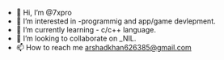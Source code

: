 - 👋 Hi, I’m @7xpro
- 👀 I’m interested in -programmig and app/game devlepment.
- 🌱 I’m currently learning - c/c++ language.
- 💞️ I’m looking to collaborate on _NIL.
- 📫 How to reach me arshadkhan626385@gmail.com

<!---
7xpro/7xpro is a ✨ special ✨ repository because its `README.md` (this file) appears on your GitHub profile.
You can click the Preview link to take a look at your changes.
--->
